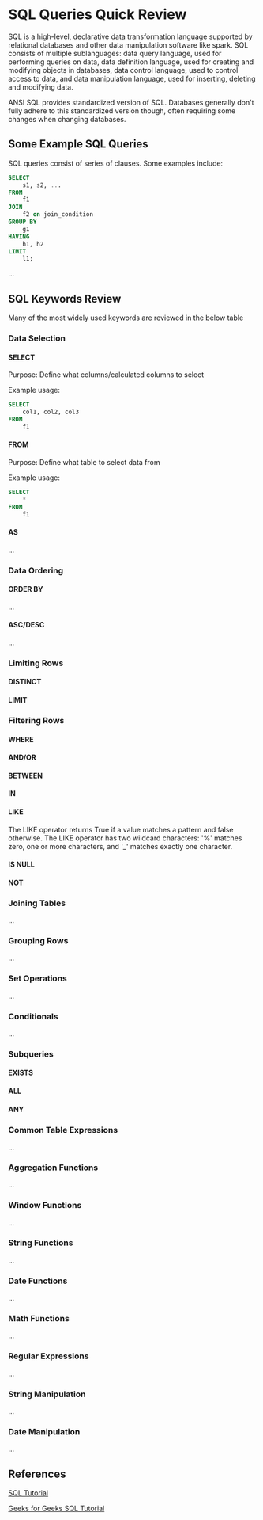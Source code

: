 # SQL Queries Quick Review

SQL is a high-level, declarative data transformation language supported by relational databases and other data manipulation software like spark. SQL consists of multiple sublanguages: data query language, used for performing queries on data, data definition language, used for creating and modifying objects in databases, data control language, used to control access to data, and data manipulation language, used for inserting, deleting and modifying data.

ANSI SQL provides standardized version of SQL. Databases generally don't fully adhere to this standardized version though, often requiring some changes when changing databases. 

## Some Example SQL Queries

SQL queries consist of series of clauses. Some examples include:

~~~~sql
SELECT
    s1, s2, ...
FROM
    f1
JOIN
    f2 on join_condition
GROUP BY
    g1
HAVING
    h1, h2
LIMIT
    l1;
~~~~

...

## SQL Keywords Review

Many of the most widely used keywords are reviewed in the below table

### Data Selection

#### SELECT

Purpose: Define what columns/calculated columns to select

Example usage:
~~~~sql
SELECT
    col1, col2, col3
FROM
    f1
~~~~

#### FROM

Purpose: Define what table to select data from

Example usage:
~~~~sql
SELECT
    *
FROM
    f1
~~~~

#### AS

...

### Data Ordering

#### ORDER BY

...

#### ASC/DESC

...

### Limiting Rows

#### DISTINCT

#### LIMIT

### Filtering Rows

#### WHERE

#### AND/OR

#### BETWEEN

#### IN

#### LIKE

The LIKE operator returns True if a value matches a pattern and false otherwise. The LIKE operator has two wildcard characters: '%' matches zero, one or more characters, and '_' matches exactly one character.

#### IS NULL

#### NOT

### Joining Tables

...

### Grouping Rows

...

### Set Operations

...

### Conditionals

...

### Subqueries

#### EXISTS

#### ALL

#### ANY

### Common Table Expressions

...

### Aggregation Functions

...

### Window Functions

...

### String Functions

...

### Date Functions

...

### Math Functions

...

### Regular Expressions

...

### String Manipulation

...

### Date Manipulation

...


## References

[SQL Tutorial](https://www.sqltutorial.org)

[Geeks for Geeks SQL Tutorial](https://www.geeksforgeeks.org/sql/sql-tutorial/)


